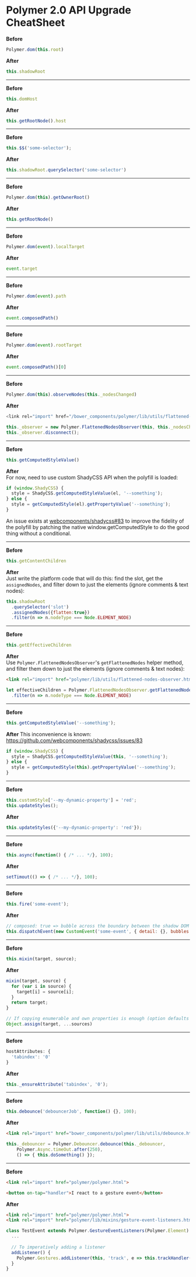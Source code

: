 # Polymer 2.0 API Upgrade CheatSheet

**Before**
```js
Polymer.dom(this.root)
```

**After**
```js
this.shadowRoot
```

---

**Before**
```js
this.domHost
```

**After**
```js
this.getRootNode().host
```

---

**Before**
```js
this.$$('some-selector');
```

**After**
```js
this.shadowRoot.querySelector('some-selector')
```

---

**Before**
```js
Polymer.dom(this).getOwnerRoot()
```

**After**
```js
this.getRootNode()
```

---

**Before**
```js
Polymer.dom(event).localTarget
```

**After**
```js
event.target
```

---

**Before**
```js
Polymer.dom(event).path
```

**After**
```js
event.composedPath()
```

---

**Before**
```js
Polymer.dom(event).rootTarget
```

**After**
```js
event.composedPath()[0]
```

---

**Before**
```js
Polymer.dom(this).observeNodes(this._nodesChanged)
```

**After**
```js
<link rel="import" href="/bower_components/polymer/lib/utils/flattened-nodes-observer.html">

this._observer = new Polymer.FlattenedNodesObserver(this, this._nodesChanged);
this._observer.disconnect();
```

---

**Before**  
```js
this.getComputedStyleValue()
```

**After**  
For now, need to use custom ShadyCSS API when the polyfill is loaded:

```js
if (window.ShadyCSS) {
  style = ShadyCSS.getComputedStyleValue(el, '--something');
} else {
  style = getComputedStyle(el).getPropertyValue('--something');
}
```

An issue exists at [webcomponents/shadycss#83](https://github.com/webcomponents/shadycss/issues/83) to improve the fidelity of the polyfill by patching the native window.getComputedStyle to do the good thing without a conditional.

---

**Before**
```js
this.getContentChildren
```

**After**  
Just write the platform code that will do this: find the slot, get the `assignedNodes`, and filter down to just the elements (ignore comments & text nodes):

```js
this.shadowRoot
  .querySelector('slot')
  .assignedNodes({flatten:true})
  .filter(n => n.nodeType === Node.ELEMENT_NODE)
```

---

**Before**  
```js
this.getEffectiveChildren
```

**After**  
Use `Polymer.FlattenedNodesObserver`'s `getFlattenedNodes` helper method, and filter them down to just the elements (ignore comments & text nodes):

```html
<link rel="import" href="polymer/lib/utils/flattened-nodes-observer.html">
```

```js
let effectiveChildren = Polymer.FlattenedNodesObserver.getFlattenedNodes(this)
  .filter(n => n.nodeType === Node.ELEMENT_NODE)
```

---

**Before**
```js
this.getComputedStyleValue('--something');
```

**After**
This inconvenience is known:
https://github.com/webcomponents/shadycss/issues/83

```js
if (window.ShadyCSS) {
  style = ShadyCSS.getComputedStyleValue(this, '--something');
} else {
  style = getComputedStyle(this).getPropertyValue('--something');
}
```

---

**Before**
```js
this.customStyle['--my-dynamic-property'] = 'red';
this.updateStyles();
```

**After**
```js
this.updateStyles({'--my-dynamic-property': 'red'});
```

---

**Before**
```js
this.async(function() { /* ... */}, 100);
```

**After**
```js
setTimout(() => { /* ... */}, 100);
```

---

**Before**
```js
this.fire('some-event');
```

**After**
```js
// composed: true => bubble across the boundary between the shadow DOM and the regular DOM
this.dispatchEvent(new CustomEvent('some-event', { detail: {}, bubbles: true, composed: true }));
```

---

**Before**
```js
this.mixin(target, source);
```

**After**
```js
mixin(target, source) {
  for (var i in source) {
    target[i] = source[i];
  }
  return target;
}

// If copying enumerable and own properties is enough (option defaults for example)
Object.assign(target, ...sources)
```

---

**Before**
```js
hostAttributes: {
  'tabindex': '0'
}
```

**After**
```js
this._ensureAttribute('tabindex', '0');
```

---

**Before**
```js
this.debounce('debouncerJob', function() {}, 100);
```

**After**
```html
<link rel="import" href="bower_components/polymer/lib/utils/debounce.html">
```
```js
this._debouncer = Polymer.Debouncer.debounce(this._debouncer,
    Polymer.Async.timeOut.after(250),
    () => { this.doSomething() });
```

---

**Before**  
```html
<link rel="import" href="polymer/polymer.html">

<button on-tap="handler">I react to a gesture event</button>
```

**After**  
```html
<link rel="import" href="polymer/polymer.html">
<link rel="import" href="polymer/lib/mixins/gesture-event-listeners.html">
```

```js
class TestEvent extends Polymer.GestureEventListeners(Polymer.Element) {
  ...
  
  // To imperatively adding a listener
  addListener() {
    Polymer.Gestures.addListener(this, 'track', e => this.trackHandler(e));
  }
}
```
